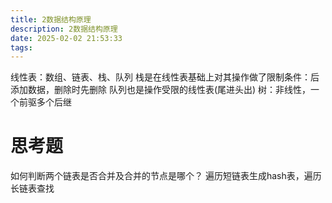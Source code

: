 ```yaml
---
title: 2数据结构原理
description: 2数据结构原理
date: 2025-02-02 21:53:33
tags:
---
```

线性表：数组、链表、栈、队列
栈是在线性表基础上对其操作做了限制条件：后添加数据，删除时先删除
队列也是操作受限的线性表(尾进头出)
树：非线性，一个前驱多个后继

# 思考题
如何判断两个链表是否合并及合并的节点是哪个？
遍历短链表生成hash表，遍历长链表查找

